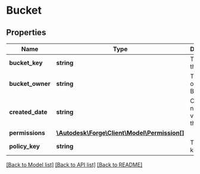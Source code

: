 # Bucket

## Properties
Name | Type | Description | Notes
------------ | ------------- | ------------- | -------------
**bucket_key** | **string** | The key of the Bucket | [optional] 
**bucket_owner** | **string** | The owner of the Bucket | [optional] 
**created_date** | **string** | Counts the number of views for the asset | [optional] 
**permissions** | [**\Autodesk\Forge\Client\Model\Permission[]**](Permission.md) |  | [optional] 
**policy_key** | **string** | The policy key | [optional] 

[[Back to Model list]](../README.md#documentation-for-models) [[Back to API list]](../README.md#documentation-for-api-endpoints) [[Back to README]](../README.md)


